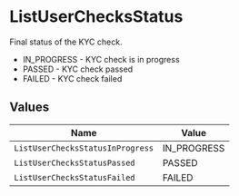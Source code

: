 # ListUserChecksStatus

Final status of the KYC check.
* IN_PROGRESS - KYC check is in progress
* PASSED - KYC check passed
* FAILED - KYC check failed


## Values

| Name                             | Value                            |
| -------------------------------- | -------------------------------- |
| `ListUserChecksStatusInProgress` | IN_PROGRESS                      |
| `ListUserChecksStatusPassed`     | PASSED                           |
| `ListUserChecksStatusFailed`     | FAILED                           |